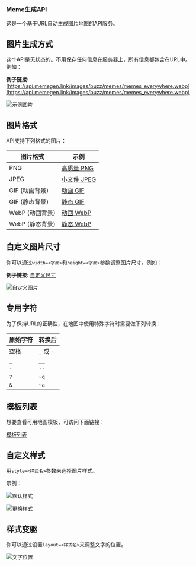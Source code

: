 ### Meme生成API

这是一个基于URL自动生成图片地图的API服务。

## 图片生成方式

这个API是无状态的。不用保存任何信息在服务器上，所有信息都包含在URL中。例如：

**例子链接**: [https://api.memegen.link/images/buzz/memes/memes_everywhere.webp](https://api.memegen.link/images/buzz/memes/memes_everywhere.webp)

![示例图片](https://api.memegen.link/images/buzz/memes/memes_everywhere.webp?width=800)

## 图片格式

API支持下列格式的图片：

| 图片格式 | 示例 |
|-----------------|-------|
| PNG | [高质量 PNG](https://api.memegen.link/images/ds/small_file/high_quality.png) |
| JPEG | [小文件 JPEG](https://api.memegen.link/images/ds/high_quality/small_file.jpg) |
| GIF (动画背景) | [动画 GIF](https://api.memegen.link/oprah/you_get/animated_text.gif) |
| GIF (静态背景) | [静态 GIF](https://api.memegen.link/iw/animates_text/in_production.gif) |
| WebP (动画背景) | [动画 WebP](https://api.memegen.link/images/oprah/you_get/animated_text.webp) |
| WebP (静态背景) | [静态 WebP](https://api.memegen.link/images/iw/animates_text/in_production.webp) |

## 自定义图片尺寸

你可以通过`width=<字面>`和`height=<字面>`参数调整图片尺寸。例如：

**例子链接**: [自定义尺寸](https://api.memegen.link/images/both/width_or_height/why_not_both~q.png?height=450&width=800)

![自定义图片](https://api.memegen.link/images/both/width_or_height/why_not_both~q.png?height=450&width=800)

## 专用字符

为了保持URL的正确性，在地图中使用特殊字符时需要做下列转换：

| 原始字符 | 转换后 |
|-----------------|--------|
| 空格 | `_` 或 `-` |
| `_` | `__` |
| `-` | `--` |
| `?` | `~q` |
| `&` | `~a` |

## 模板列表

想要查看可用地图模板，可访问下面链接：

[模板列表](https://api.memegen.link/templates/)

## 自定义样式

用`style=<样式名>`参数来选择图片样式。

示例：

![默认样式](https://api.memegen.link/images/ds.png?width=375)

![更换样式](https://api.memegen.link/images/ds.png?width=375&style=maga)

## 样式变驱

你可以通过设置`layout=<样式名>`来调整文字的位置。

![文字位置](https://api.memegen.link/images/rollsafe/When_you_have_a_really_good_idea.webp?layout=top)

